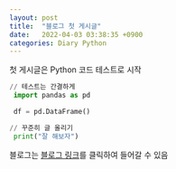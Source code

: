 ```yaml
---
layout: post
title:  "블로그 첫 게시글"
date:   2022-04-03 03:38:35 +0900
categories: Diary Python
---
```

첫 게시글은 Python 코드 테스트로 시작



```python
// 테스트는 간결하게
 import pandas as pd

 df = pd.DataFrame()

// 꾸준히 글 올리기
 print("잘 해보자")
```

블로그는 [블로그 링크]를 클릭하여 들어갈 수 있음

[블로그 링크]:https://spark-gom.github.io/
